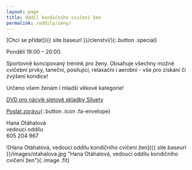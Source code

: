 ```yaml
---
layout: page
title: Oddíl kondičního cvičení žen
permalink: /oddily/zeny/
---
```


[Chci se přidat]({{ site.baseurl }}/clenstvi/){:.button .special}

Pondělí 19:00 – 20:00.

Sportovně koncipovaný trénink pro ženy. Obsahuje všechny možné cvičební prvky, taneční, posilující, relaxační i aerobní - vše pro získání či zvýšení kondice!

Určeno všem ženám i mladší věkové kategorie!

[DVD pro nácvik sletové skladby Siluety](https://drive.google.com/open?id=1SCy1fg7P5qqnHNa0PV-NuVFv5S8vrRoU)

[Poslat zprávu](#f){:.button .icon .fa-envelope}

Hana Otáhalová  
vedoucí oddílu  
605 204 967  


![Hana Otáhalová, vedoucí oddílu kondičního cvičení žen]({{ site.baseurl }}/images/otahalova.jpg "Hana Otáhalová, vedoucí oddílu kondičního cvičení žen"){:.image .fit}